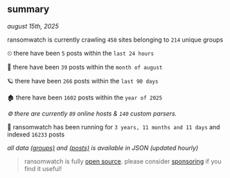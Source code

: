 
## summary
_august 15th, 2025_

ransomwatch is currently crawling `450` sites belonging to `214` unique groups

⏲ there have been `5` posts within the `last 24 hours`

🦈 there have been `39` posts within the `month of august`

🪐 there have been `266` posts within the `last 90 days`

🏚 there have been `1602` posts within the `year of 2025`

_⚙️ there are currently `89` online hosts & `140` custom parsers._

🦕 ransomwatch has been running for `3 years, 11 months and 11 days` and indexed `16233` posts

_all data  [(groups)](http://ransomwhat.telemetry.ltd/groups) and [(posts)](http://ransomwhat.telemetry.ltd/posts) is available in JSON (updated hourly)_

> ransomwatch is fully [open source](https://github.com/joshhighet/ransomwatch#ransomwatch--). please consider [sponsoring](https://github.com/sponsors/joshhighet) if you find it useful!
